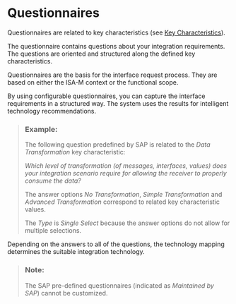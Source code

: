 <!-- loioda3f7d83e6f7479ebf4943d2493fd970 -->

# Questionnaires



Questionnaires are related to key characteristics \(see [Key Characteristics](key-characteristics-c16258e.md)\).

The questionnaire contains questions about your integration requirements. The questions are oriented and structured along the defined key characteristics.

Questionnaires are the basis for the interface request process. They are based on either the ISA-M context or the functional scope.

By using configurable questionnaires, you can capture the interface requirements in a structured way. The system uses the results for intelligent technology recommendations.

> ### Example:  
> The following question predefined by SAP is related to the *Data Transformation* key characteristic:
> 
> *Which level of transformation \(of messages, interfaces, values\) does your integration scenario require for allowing the receiver to properly consume the data?*
> 
> The answer options *No Transformation*, *Simple Transformation* and *Advanced Transformation* correspond to related key characteristic values.
> 
> The *Type* is *Single Select* because the answer options do not allow for multiple selections.

Depending on the answers to all of the questions, the technology mapping determines the suitable integration technology.

> ### Note:  
> The SAP pre-defined questionnaires \(indicated as *Maintained by SAP*\) cannot be customized.

